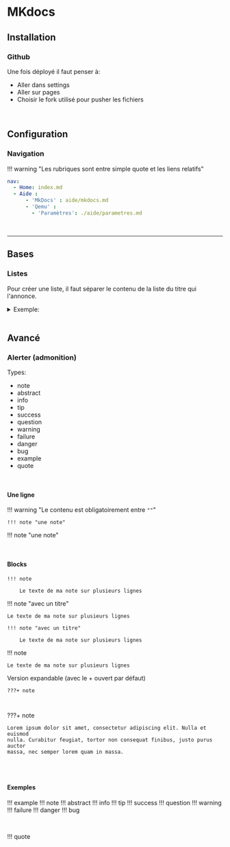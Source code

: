 # MKdocs
## Installation
### Github
Une fois déployé il faut penser à:
- Aller dans settings
- Aller sur pages
- Choisir le fork utilisé pour pusher les fichiers

<br>

## Configuration
### Navigation
!!! warning "Les rubriques sont entre simple quote et les liens relatifs"

```yaml
nav:
  - Home: index.md
  - Aide :
      - 'MkDocs' : aide/mkdocs.md
      - 'Qemu' :
        - 'Paramètres': ./aide/parametres.md
```


<br>
<hr>

## Bases
### Listes

Pour créer une liste, il faut séparer le contenu de la liste du titre qui l'annonce.


<details>
<summary>Exemple:</summary>

```
Ma liste:

- element 1
- element 2
```

Ma liste:
- element 1
- element 2
</details>

<br>

## Avancé
### Alerter (admonition)

Types:  

- note  
- abstract
- info  
- tip  
- success  
- question  
- warning  
- failure  
- danger  
- bug  
- example  
- quote  

<br>

#### Une ligne
!!! warning "Le contenu est obligatoirement entre `""`"

   
```
!!! note "une note"
```
!!! note "une note"


<br>

#### Blocks
```
!!! note

    Le texte de ma note sur plusieurs lignes
```

!!! note "avec un titre"

    Le texte de ma note sur plusieurs lignes

```
!!! note "avec un titre"

    Le texte de ma note sur plusieurs lignes
```

!!! note

    Le texte de ma note sur plusieurs lignes



Version expandable (avec le + ouvert par défaut)
```
???+ note

    

```

???+ note

    Lorem ipsum dolor sit amet, consectetur adipiscing elit. Nulla et euismod
    nulla. Curabitur feugiat, tortor non consequat finibus, justo purus auctor
    massa, nec semper lorem quam in massa.

<br>
<br>
  
#### Exemples
!!! example
!!! note
!!! abstract
!!! info
!!! tip
!!! success
!!! question
!!! warning
!!! failure
!!! danger
!!! bug

<br>
  
!!! quote
